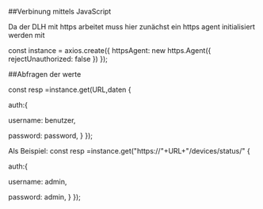 ##Verbinung mittels JavaScript

Da der DLH mit https arbeitet muss hier zunächst ein https agent initialisiert werden mit 

const instance = axios.create({
httpsAgent: new https.Agent({  
rejectUnauthorized: false
})
});


##Abfragen der werte

const resp =instance.get(URL,daten {

auth:{

username: benutzer,

password: password,
}
});

Als Beispiel:
const resp =instance.get("https://"+URL+"/devices/status/" {

auth:{

username: admin,

password: admin,
}
});
